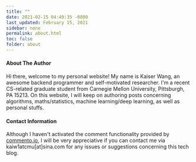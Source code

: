 ```yaml
---
title: ""
date: 2021-02-15 04:49:35 -0800
last_updated: February 15, 2021
sidebar: none
permalink: about.html
toc: false
folder: about
---  
```


<h4>About The Author</h4>

Hi there, welcome to my personal website! My name is Kaiser Wang, an awesome backend programmer and self-motivated
researcher. I'm a recent CS-related graduate student from Carnegie Mellon University, Pittsburgh, PA 15213. On this
website, I will keep on authoring posts concerning algorithms, maths/statistics, machine learning/deep learning, as well
as personal stuffs.

<h4>Contact Information</h4>

Although I haven't activated the comment functionality provided by [commento.io](https://commento.io), I will be very
appreciative if you can contact me via kaiw1atcmu[at]sina.com for any issues or suggestions concerning this tech blog.